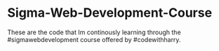 # Sigma-Web-Development-Course
These are the code that Im continously learning through the #sigmawebdevelopment course offered by #codewithharry.

